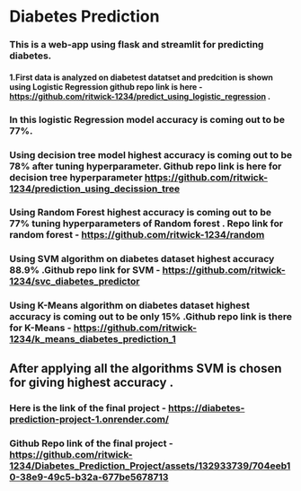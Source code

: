 # Diabetes Prediction
### This is a web-app using flask and streamlit  for predicting diabetes.
#### 1.First data is analyzed on diabetest datatset and predcition is shown using Logistic Regression github repo link is here - https://github.com/ritwick-1234/predict_using_logistic_regression   .  
### In this logistic Regression model accuracy is coming out to be 77%.
### Using decision tree model highest accuracy is coming out to be 78% after tuning hyperparameter. Github repo link is here for decision tree hyperparameter https://github.com/ritwick-1234/prediction_using_decission_tree
### Using Random Forest highest accuracy is coming out to be 77%  tuning hyperparameters of Random forest . Repo link for random forest  - https://github.com/ritwick-1234/random
### Using SVM algorithm on diabetes dataset highest accuracy 88.9% .Github repo link for SVM   -  https://github.com/ritwick-1234/svc_diabetes_predictor
### Using K-Means algorithm on diabetes dataset highest accuracy is coming out to be only 15% .Github repo link is there for K-Means  -  https://github.com/ritwick-1234/k_means_diabetes_prediction_1
## After applying all the algorithms SVM is chosen for giving highest accuracy .
### Here is the link of the final project - https://diabetes-prediction-project-1.onrender.com/
### Github Repo link of the final project -  https://github.com/ritwick-1234/Diabetes_Prediction_Project/assets/132933739/704eeb10-38e9-49c5-b32a-677be5678713

